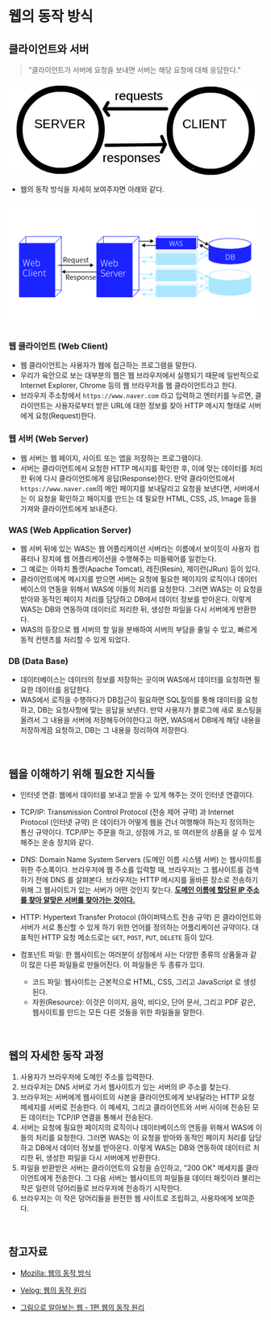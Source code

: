 # 웹의 동작 방식

## 클라이언트와 서버

> "클라이언트가 서버에 요청을 보내면 서버는 해당 요청에 대해 응답한다."

<img src="img/client-server.jpg" />

<br/>

- 웹의 동작 방식을 자세히 보여주자면 아래와 같다.

<img src="img/client-server2.png" />

### 웹 클라이언트 (Web Client)

- 웹 클라이언트는 사용자가 웹에 접근하는 프로그램을 말한다.
- 우리가 육안으로 보는 대부분의 웹은 웹 브라우저에서 실행되기 때문에 일반적으로 Internet Explorer, Chrome 등의 웹 브라우저를 웹 클라이언트라고 한다.
- 브라우저 주소창에서 `https://www.naver.com` 라고 입력하고 엔터키를 누르면, 클라이언트는 사용자로부터 받은 URL에 대한 정보를 찾아 HTTP 메시지 형태로 서버에게 요청(Request)한다.

### 웹 서버 (Web Server)

- 웹 서버는 웹 페이지, 사이트 또는 앱을 저장하는 프로그램이다.
- 서버는 클라이언트에서 요청한 HTTP 메시지를 확인한 후, 이에 맞는 데이터를 처리한 뒤에 다시 클라이언트에게 응답(Response)한다. 만약 클라이언트에서 `https://www.naver.com`의 메인 페이지를 보내달라고 요청을 보낸다면, 서버에서는 이 요청을 확인하고 페이지를 만드는 데 필요한 HTML, CSS, JS, Image 등을 가져와 클라이언트에게 보내준다.

### WAS (Web Application Server)

- 웹 서버 뒤에 있는 WAS는 웹 어플리케이션 서버라는 이름에서 보이듯이 사용자 컴퓨터나 장치에 웹 어플리케이션을 수행해주는 미들웨어를 일컫는다.
- 그 예로는 아파치 톰캣(Apache Tomcat), 레진(Resin), 제이런(JRun) 등이 있다.
- 클라이언트에게 메시지를 받으면 서버는 요청에 필요한 페이지의 로직이나 데이터베이스의 연동을 위해서 WAS에 이들의 처리를 요청한다. 그러면 WAS는 이 요청을 받아와 동적인 페이지 처리를 담당하고 DB에서 데이터 정보를 받아온다. 이렇게 WAS는 DB와 연동하여 데이터르 처리한 뒤, 생성한 파일을 다시 서버에게 반환한다.
- WAS의 등장으로 웹 서버의 할 일을 분배하여 서버의 부담을 줄일 수 있고, 빠르게 동적 컨텐츠를 처리할 수 있게 되었다.

### DB (Data Base)

- 데이터베이스는 데이터의 정보를 저장하는 곳이며 WAS에서 데이터를 요청하면 필요한 데이터를 응답한다.
- WAS에서 로직을 수행하다가 DB접근이 필요하면 SQL질의를 통해 데이터를 요청하고, DB는 요청사항에 맞는 응답을 보낸다. 만약 사용자가 블로그에 새로 포스팅을 올려서 그 내용을 서버에 저장해두어야한다고 하면, WAS에서 DB에게 해당 내용을 저장하게끔 요청하고, DB는 그 내용을 정리하여 저장한다.

<br/>

## 웹을 이해하기 위해 필요한 지식들

- 인터넷 연결: 웹에서 데이터를 보내고 받을 수 있게 해주는 것이 인터넷 연결이다.

- TCP/IP: Transmission Control Protocol (전송 제어 규약) 과 Internet Protocol (인터넷 규약) 은 데이터가 어떻게 웹을 건너 여행해야 하는지 정의하는 통신 규약이다. TCP/IP는 주문을 하고, 상점에 가고, 또 여러분의 상품을 살 수 있게 해주는 운송 장치와 같다.

- DNS: Domain Name System Servers (도메인 이름 시스템 서버) 는 웹사이트를 위한 주소록이다. 브라우저에 웹 주소를 입력할 때, 브라우저는 그 웹사이트를 검색하기 전에 DNS 를 살펴본다. 브라우저는 HTTP 메시지를 올바른 장소로 전송하기 위해 그 웹사이트가 있는 서버가 어떤 것인지 찾는다. <u>**도메인 이름에 할당된 IP 주소를 찾아 알맞은 서버를 찾아가는 것이다.**</u>

- HTTP: Hypertext Transfer Protocol (하이퍼텍스트 전송 규약) 은 클라이언트와 서버가 서로 통신할 수 있게 하기 위한 언어를 정의하는 어플리케이션 규약이다. 대표적인 HTTP 요청 메소드로는 `GET`, `POST`, `PUT`, `DELETE` 등이 있다.

- 컴포넌트 파일: 한 웹사이트는 여러분이 상점에서 사는 다양한 종류의 상품들과 같이 많은 다른 파일들로 만들어진다. 이 파일들은 두 종류가 있다.
  - 코드 파일: 웹사이트는 근본적으로 HTML, CSS, 그리고 JavaScript 로 생성된다.
  - 자원(Resource): 이것은 이미지, 음악, 비디오, 단어 문서, 그리고 PDF 같은, 웹사이트를 만드는 모든 다른 것들을 위한 파일들을 말한다.

<br/>

## 웹의 자세한 동작 과정

1. 사용자가 브라우저에 도메인 주소를 입력한다.
2. 브라우저는 DNS 서버로 가서 웹사이트가 있는 서버의 IP 주소를 찾는다.
3. 브라우저는 서버에게 웹사이트의 사본을 클라이언트에게 보내달라는 HTTP 요청 메세지를 서버로 전송한다. 이 메세지, 그리고 클라이언트와 서버 사이에 전송된 모든 데이터는 TCP/IP 연결을 통해서 전송된다.
4. 서버는 요청에 필요한 페이지의 로직이나 데이터베이스의 연동을 위해서 WAS에 이들의 처리를 요청한다. 그러면 WAS는 이 요청을 받아와 동적인 페이지 처리를 담당하고 DB에서 데이터 정보를 받아온다. 이렇게 WAS는 DB와 연동하여 데이터르 처리한 뒤, 생성한 파일을 다시 서버에게 반환한다.
5. 파일을 반환받은 서버는 클라이언트의 요청을 승인하고, "200 OK" 메세지를 클라이언트에게 전송한다. 그 다음 서버는 웹사이트의 파일들을 데이터 패킷이라 불리는 작은 일련의 덩어리들로 브라우저에 전송하기 시작한다.
6. 브라우저는 이 작은 덩어리들을 완전한 웹 사이트로 조립하고, 사용자에게 보여준다.

<br/>

## 참고자료

- [Mozilla: 웹의 동작 방식](https://developer.mozilla.org/ko/docs/Learn/Getting_started_with_the_web/How_the_Web_works)

- [Velog: 웹의 동작 원리](https://velog.io/@ylyl/TIL-web-operations)

- [그림으로 알아보는 웹 - 1편 웹의 동작 원리](https://swimjiy.github.io/2019-11-03-How-Web-Works)
